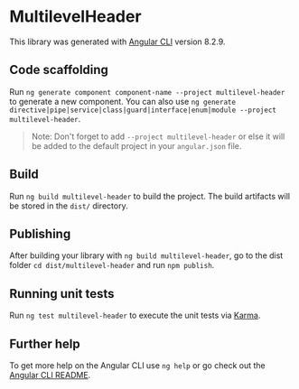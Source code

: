 # MultilevelHeader

This library was generated with [Angular CLI](https://github.com/angular/angular-cli) version 8.2.9.

## Code scaffolding

Run `ng generate component component-name --project multilevel-header` to generate a new component. You can also use `ng generate directive|pipe|service|class|guard|interface|enum|module --project multilevel-header`.
> Note: Don't forget to add `--project multilevel-header` or else it will be added to the default project in your `angular.json` file. 

## Build

Run `ng build multilevel-header` to build the project. The build artifacts will be stored in the `dist/` directory.

## Publishing

After building your library with `ng build multilevel-header`, go to the dist folder `cd dist/multilevel-header` and run `npm publish`.

## Running unit tests

Run `ng test multilevel-header` to execute the unit tests via [Karma](https://karma-runner.github.io).

## Further help

To get more help on the Angular CLI use `ng help` or go check out the [Angular CLI README](https://github.com/angular/angular-cli/blob/master/README.md).
